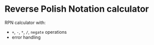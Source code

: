 # Reverse Polish Notation calculator

RPN calculator with:
  * `+`, `-`, `*`, `/`, `negate` operations
  * error handling
